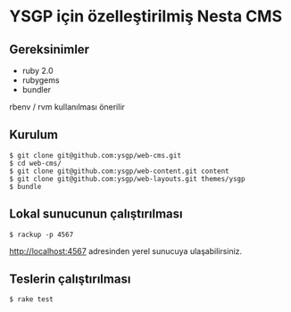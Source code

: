 YSGP için özelleştirilmiş Nesta CMS
===================================

## Gereksinimler

* ruby 2.0
* rubygems
* bundler

rbenv / rvm kullanılması önerilir

## Kurulum

    $ git clone git@github.com:ysgp/web-cms.git
    $ cd web-cms/
    $ git clone git@github.com:ysgp/web-content.git content
    $ git clone git@github.com:ysgp/web-layouts.git themes/ysgp
    $ bundle

## Lokal sunucunun çalıştırılması

    $ rackup -p 4567

[http://localhost:4567](http://localhost:4567) adresinden yerel sunucuya
ulaşabilirsiniz.

## Teslerin çalıştırılması

    $ rake test
